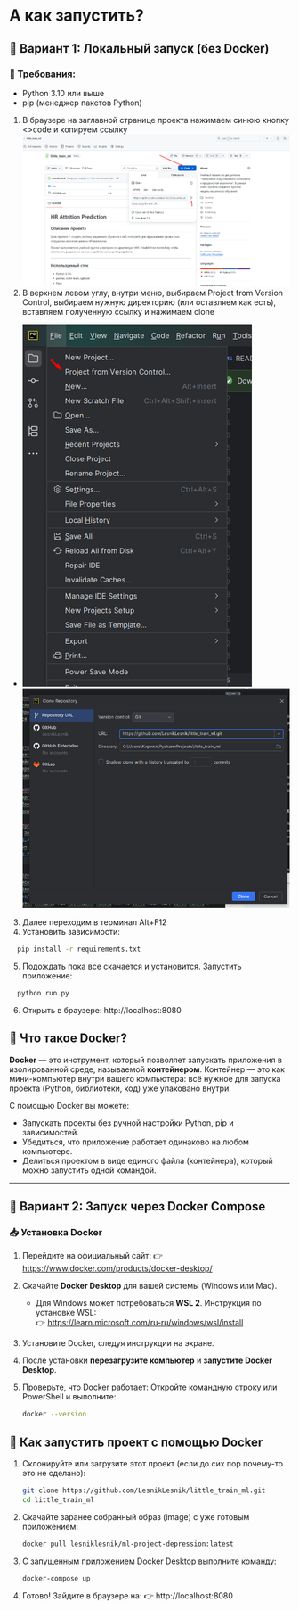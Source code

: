# А как запустить?
## 🔧 Вариант 1: Локальный запуск (без Docker)

### 📌 Требования:
- Python 3.10 или выше
- pip (менеджер пакетов Python)

1) В браузере на заглавной странице проекта нажимаем синюю кнопку <>code и копируем ссылку
![img_3.png](../app/static/images/github_code.png)
2) В верхнем левом углу, внутри меню, выбираем Project from Version Control, выбираем нужную директорию (или оставляем как есть), вставляем полученную ссылку и нажимаем clone
- ![img_2.png](../app/static/images/version_control.png)
![img_4.png](../app/static/images/clone.png)

3) Далее переходим в терминал Alt+F12
4) Установить зависимости:

  ```bash
    pip install -r requirements.txt
  ```
5) Подождать пока все скачается и установится. Запустить приложение:
  ```bash
    python run.py
  ```
6) Открыть в браузере: http://localhost:8080

## 📌 Что такое Docker?

**Docker** — это инструмент, который позволяет запускать приложения в изолированной среде, называемой **контейнером**. Контейнер — это как мини-компьютер внутри вашего компьютера: всё нужное для запуска проекта (Python, библиотеки, код) уже упаковано внутри.

С помощью Docker вы можете:
- Запускать проекты без ручной настройки Python, pip и зависимостей.
- Убедиться, что приложение работает одинаково на любом компьютере.
- Делиться проектом в виде единого файла (контейнера), который можно запустить одной командой.

---
## 🐳 Вариант 2: Запуск через Docker Compose
### 📥 Установка Docker

1. Перейдите на официальный сайт:
   👉 https://www.docker.com/products/docker-desktop/

2. Скачайте **Docker Desktop** для вашей системы (Windows или Mac).
   - Для Windows может потребоваться **WSL 2**. Инструкция по установке WSL:  
     👉 https://learn.microsoft.com/ru-ru/windows/wsl/install

3. Установите Docker, следуя инструкции на экране.

4. После установки **перезагрузите компьютер** и **запустите Docker Desktop**.

5. Проверьте, что Docker работает:
   Откройте командную строку или PowerShell и выполните:
   ```bash
   docker --version
   ```
## 🚀 Как запустить проект с помощью Docker
1. Склонируйте или загрузите этот проект (если до сих пор почему-то это не сделано):
    ```bash
    git clone https://github.com/LesnikLesnik/little_train_ml.git
    cd little_train_ml
   ```
2. Скачайте заранее собранный образ (image) с уже готовым приложением:
    ```bash
    docker pull lesniklesnik/ml-project-depression:latest
3. C запущенным приложением Docker Desktop выполните команду:
   ```bash
   docker-compose up
   ```
   
4. Готово!
Зайдите в браузере на:
👉 http://localhost:8080